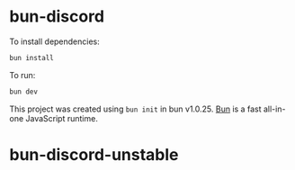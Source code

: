 # bun-discord

To install dependencies:

```bash
bun install
```

To run:

```bash
bun dev
```

This project was created using `bun init` in bun v1.0.25. [Bun](https://bun.sh) is a fast all-in-one JavaScript runtime.

# bun-discord-unstable
